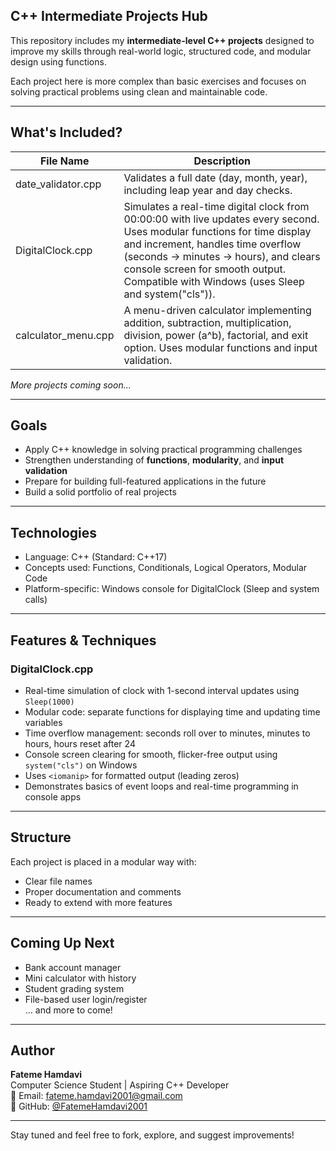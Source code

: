 ## C++ Intermediate Projects Hub

This repository includes my **intermediate-level C++ projects** designed to improve my skills through real-world logic, structured code, and modular design using functions.

Each project here is more complex than basic exercises and focuses on solving practical problems using clean and maintainable code.

---

## What's Included?

| File Name               | Description                                                                 |
|-------------------------|-----------------------------------------------------------------------------|
| date_validator.cpp      | Validates a full date (day, month, year), including leap year and day checks.|
| DigitalClock.cpp        | Simulates a real-time digital clock from 00:00:00 with live updates every second. Uses modular functions for time display and increment, handles time overflow (seconds → minutes → hours), and clears console screen for smooth output. Compatible with Windows (uses Sleep and system("cls")). |
| calculator_menu.cpp  | A menu-driven calculator implementing addition, subtraction, multiplication, division, power (a^b), factorial, and exit option. Uses modular functions and input validation. |

*More projects coming soon...*

---

## Goals

- Apply C++ knowledge in solving practical programming challenges  
- Strengthen understanding of **functions**, **modularity**, and **input validation**  
- Prepare for building full-featured applications in the future  
- Build a solid portfolio of real projects

---

## Technologies

- Language: C++ (Standard: C++17)  
- Concepts used: Functions, Conditionals, Logical Operators, Modular Code  
- Platform-specific: Windows console for DigitalClock (Sleep and system calls)

---

## Features & Techniques

### DigitalClock.cpp
- Real-time simulation of clock with 1-second interval updates using `Sleep(1000)`  
- Modular code: separate functions for displaying time and updating time variables  
- Time overflow management: seconds roll over to minutes, minutes to hours, hours reset after 24  
- Console screen clearing for smooth, flicker-free output using `system("cls")` on Windows  
- Uses `<iomanip>` for formatted output (leading zeros)  
- Demonstrates basics of event loops and real-time programming in console apps

---

## Structure

Each project is placed in a modular way with:  
- Clear file names  
- Proper documentation and comments  
- Ready to extend with more features  

---

## Coming Up Next

- Bank account manager  
- Mini calculator with history  
- Student grading system  
- File-based user login/register  
... and more to come!

---

## Author

**Fateme Hamdavi**  
Computer Science Student | Aspiring C++ Developer  
📧 Email: fateme.hamdavi2001@gmail.com  
🔗 GitHub: [@FatemeHamdavi2001](https://github.com/FatemeHamdavi2001)

---

Stay tuned and feel free to fork, explore, and suggest improvements!
